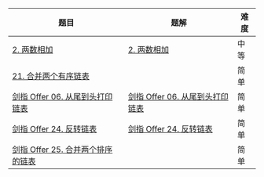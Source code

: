 | 题目                                                         | 题解                                                         | 难度 |
| ------------------------------------------------------------ | ------------------------------------------------------------ | ---- |
| [2. 两数相加](https://leetcode-cn.com/problems/add-two-numbers/) | [2. 两数相加](https://github.com/ZonzeeLi/LeetCode/blob/master/index/1-10/2.%E4%B8%A4%E6%95%B0%E7%9B%B8%E5%8A%A0.md) | 中等 |
| [21. 合并两个有序链表](https://leetcode-cn.com/problems/merge-two-sorted-lists/) |                                                              | 简单 |
| [剑指 Offer 06. 从尾到头打印链表](https://leetcode-cn.com/problems/cong-wei-dao-tou-da-yin-lian-biao-lcof/) | [剑指 Offer 06. 从尾到头打印链表](https://github.com/ZonzeeLi/LeetCode/blob/master/index/%E5%89%91%E6%8C%87Offer/%E5%89%91%E6%8C%87%20Offer%2006.%20%E4%BB%8E%E5%B0%BE%E5%88%B0%E5%A4%B4%E6%89%93%E5%8D%B0%E9%93%BE%E8%A1%A8.md) | 简单 |
| [剑指 Offer 24. 反转链表](https://leetcode-cn.com/problems/fan-zhuan-lian-biao-lcof/) | [剑指 Offer 24. 反转链表](https://github.com/ZonzeeLi/LeetCode/blob/master/index/%E5%89%91%E6%8C%87Offer/%E5%89%91%E6%8C%87%20Offer%2024.%20%E5%8F%8D%E8%BD%AC%E9%93%BE%E8%A1%A8.md) | 简单 |
| [剑指 Offer 25. 合并两个排序的链表](https://leetcode-cn.com/problems/he-bing-liang-ge-pai-xu-de-lian-biao-lcof/) |                                                              | 简单 |

